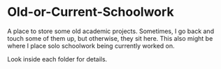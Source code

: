 # Old-or-Current-Schoolwork
A place to store some old academic projects. Sometimes, I go back and touch some of them up, but otherwise, they sit here.
This also might be where I place solo schoolwork being currently worked on.

Look inside each folder for details.
